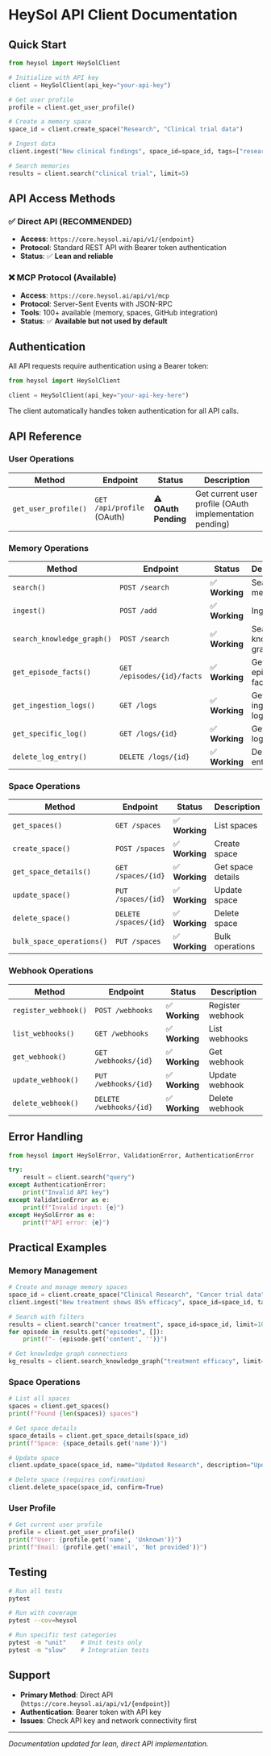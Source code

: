 # HeySol API Client Documentation

## Quick Start

```python
from heysol import HeySolClient

# Initialize with API key
client = HeySolClient(api_key="your-api-key")

# Get user profile
profile = client.get_user_profile()

# Create a memory space
space_id = client.create_space("Research", "Clinical trial data")

# Ingest data
client.ingest("New clinical findings", space_id=space_id, tags=["research"])

# Search memories
results = client.search("clinical trial", limit=5)
```

## API Access Methods

### ✅ **Direct API (RECOMMENDED)**
- **Access**: `https://core.heysol.ai/api/v1/{endpoint}`
- **Protocol**: Standard REST API with Bearer token authentication
- **Status**: ✅ **Lean and reliable**

### ❌ **MCP Protocol (Available)**
- **Access**: `https://core.heysol.ai/api/v1/mcp`
- **Protocol**: Server-Sent Events with JSON-RPC
- **Tools**: 100+ available (memory, spaces, GitHub integration)
- **Status**: ✅ **Available but not used by default**

## Authentication

All API requests require authentication using a Bearer token:

```python
from heysol import HeySolClient

client = HeySolClient(api_key="your-api-key-here")
```

The client automatically handles token authentication for all API calls.


## API Reference

### User Operations

| Method | Endpoint | Status | Description |
|--------|----------|--------|-------------|
| `get_user_profile()` | `GET /api/profile` (OAuth) | ⚠️ **OAuth Pending** | Get current user profile (OAuth implementation pending) |

### Memory Operations

| Method | Endpoint | Status | Description |
|--------|----------|--------|-------------|
| `search()` | `POST /search` | ✅ **Working** | Search memories |
| `ingest()` | `POST /add` | ✅ **Working** | Ingest data |
| `search_knowledge_graph()` | `POST /search` | ✅ **Working** | Search knowledge graph |
| `get_episode_facts()` | `GET /episodes/{id}/facts` | ✅ **Working** | Get episode facts |
| `get_ingestion_logs()` | `GET /logs` | ✅ **Working** | Get ingestion logs |
| `get_specific_log()` | `GET /logs/{id}` | ✅ **Working** | Get specific log |
| `delete_log_entry()` | `DELETE /logs/{id}` | ✅ **Working** | Delete log entry |

### Space Operations

| Method | Endpoint | Status | Description |
|--------|----------|--------|-------------|
| `get_spaces()` | `GET /spaces` | ✅ **Working** | List spaces |
| `create_space()` | `POST /spaces` | ✅ **Working** | Create space |
| `get_space_details()` | `GET /spaces/{id}` | ✅ **Working** | Get space details |
| `update_space()` | `PUT /spaces/{id}` | ✅ **Working** | Update space |
| `delete_space()` | `DELETE /spaces/{id}` | ✅ **Working** | Delete space |
| `bulk_space_operations()` | `PUT /spaces` | ✅ **Working** | Bulk operations |

### Webhook Operations

| Method | Endpoint | Status | Description |
|--------|----------|--------|-------------|
| `register_webhook()` | `POST /webhooks` | ✅ **Working** | Register webhook |
| `list_webhooks()` | `GET /webhooks` | ✅ **Working** | List webhooks |
| `get_webhook()` | `GET /webhooks/{id}` | ✅ **Working** | Get webhook |
| `update_webhook()` | `PUT /webhooks/{id}` | ✅ **Working** | Update webhook |
| `delete_webhook()` | `DELETE /webhooks/{id}` | ✅ **Working** | Delete webhook |

## Error Handling

```python
from heysol import HeySolError, ValidationError, AuthenticationError

try:
    result = client.search("query")
except AuthenticationError:
    print("Invalid API key")
except ValidationError as e:
    print(f"Invalid input: {e}")
except HeySolError as e:
    print(f"API error: {e}")
```

## Practical Examples

### Memory Management

```python
# Create and manage memory spaces
space_id = client.create_space("Clinical Research", "Cancer trial data")
client.ingest("New treatment shows 85% efficacy", space_id=space_id, tags=["clinical", "treatment"])

# Search with filters
results = client.search("cancer treatment", space_id=space_id, limit=10)
for episode in results.get("episodes", []):
    print(f"- {episode.get('content', '')}")

# Get knowledge graph connections
kg_results = client.search_knowledge_graph("treatment efficacy", limit=5, depth=2)
```

### Space Operations

```python
# List all spaces
spaces = client.get_spaces()
print(f"Found {len(spaces)} spaces")

# Get space details
space_details = client.get_space_details(space_id)
print(f"Space: {space_details.get('name')}")

# Update space
client.update_space(space_id, name="Updated Research", description="Updated description")

# Delete space (requires confirmation)
client.delete_space(space_id, confirm=True)
```

### User Profile

```python
# Get current user profile
profile = client.get_user_profile()
print(f"User: {profile.get('name', 'Unknown')}")
print(f"Email: {profile.get('email', 'Not provided')}")
```


## Testing

```bash
# Run all tests
pytest

# Run with coverage
pytest --cov=heysol

# Run specific test categories
pytest -m "unit"    # Unit tests only
pytest -m "slow"    # Integration tests
```

## Support

- **Primary Method**: Direct API (`https://core.heysol.ai/api/v1/{endpoint}`)
- **Authentication**: Bearer token with API key
- **Issues**: Check API key and network connectivity first

---

*Documentation updated for lean, direct API implementation.*
